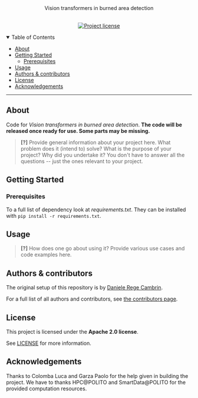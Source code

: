 <div align="center">
  Vision transformers in burned area detection
</div>

<div align="center">
<br />

[![Project license](https://img.shields.io/github/license/DarthReca/vit-burned-detection.svg?style=flat-square)](LICENSE)
  
</div>

<details open="open">
<summary>Table of Contents</summary>

- [About](#about)
- [Getting Started](#getting-started)
  - [Prerequisites](#prerequisites)
- [Usage](#usage)
- [Authors & contributors](#authors--contributors)
- [License](#license)
- [Acknowledgements](#acknowledgements)

</details>

---

## About

Code for *Vision transformers in burned area detection*. **The code will be released once ready for use. Some parts may be missing.**

> **[?]**
> Provide general information about your project here.
> What problem does it (intend to) solve?
> What is the purpose of your project?
> Why did you undertake it?
> You don't have to answer all the questions -- just the ones relevant to your project.

## Getting Started

### Prerequisites

To a full list of dependency look at *requirements.txt*. They can be installed with `pip install -r requirements.txt`.

## Usage

> **[?]**
> How does one go about using it?
> Provide various use cases and code examples here.

## Authors & contributors

The original setup of this repository is by [Daniele Rege Cambrin](https://github.com/DarthReca).

For a full list of all authors and contributors, see [the contributors page](https://github.com/DarthReca/fire-detection/contributors).

## License

This project is licensed under the **Apache 2.0 license**.

See [LICENSE](LICENSE) for more information.

## Acknowledgements

Thanks to Colomba Luca and Garza Paolo for the help given in building the project. We have to thanks HPC@POLITO and SmartData@POLITO for the provided computation resources. 
